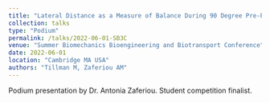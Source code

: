 ```yaml
---
title: "Lateral Distance as a Measure of Balance During 90 Degree Pre-Planned and Late-Cued Turns"
collection: talks
type: "Podium"
permalink: /talks/2022-06-01-SB3C
venue: "Summer Biomechanics Bioengineering and Biotransport Conference"
date: 2022-06-01
location: "Cambridge MA USA"
authors: "Tillman M, Zaferiou AM"
---
```


Podium presentation by Dr. Antonia Zaferiou. Student competition finalist.
